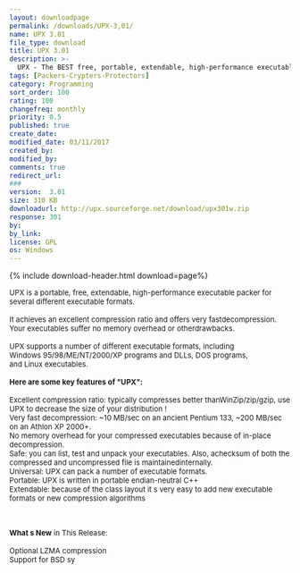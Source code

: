 ```yaml
---
layout: downloadpage
permalink: /downloads/UPX-3,01/
name: UPX 3.01
file_type: download
title: UPX 3.01
description: >-
  UPX - The BEST free, portable, extendable, high-performance executable packer
tags: [Packers-Crypters-Protectors]
category: Programming
sort_order: 100
rating: 100
changefreq: monthly
priority: 0.5
published: true
create_date: 
modified_date: 03/11/2017
created_by: 
modified_by: 
comments: true
redirect_url: 
### 
version:  3.01
size: 310 KB
downloadurl: http://upx.sourceforge.net/download/upx301w.zip
response: 301
by: 
by_link: 
license: GPL 
os: Windows
---
```


{% include download-header.html download=page%}

<p style="fix-download-text !important">
<p><font size="2"><p>UPX is a portable, free, extendable, high-performance executable packer for several different executable formats. <br />
<br />
It achieves an excellent compression ratio and offers very fastdecompression. Your executables suffer no memory overhead or otherdrawbacks.<br />
<br />
UPX supports a number of different executable formats, including<br />
Windows 95/98/ME/NT/2000/XP programs and DLLs, DOS programs,<br />
and Linux executables.<br />
<br />
<span><strong>Here </strong><strong>are some key features of "UPX":</strong></span><br />
<br />
Excellent compression ratio: typically compresses better thanWinZip/zip/gzip, use UPX to decrease the size of your distribution ! <br />
Very fast decompression: ~10 MB/sec on an ancient Pentium 133, ~200 MB/sec on an Athlon XP 2000+. <br />
No memory overhead for your compressed executables because of in-place decompression. <br />
Safe: you can list, test and unpack your executables. Also, achecksum of both the compressed and uncompressed file is maintainedinternally. <br />
Universal: UPX can pack a number of executable formats. <br />
Portable: UPX is written in portable endian-neutral C++ <br />
Extendable: because of the class layout it s very easy to add new executable formats or new compression algorithms <br />
</p>
<div class="celltext_big"><br />
<br />
<strong>What s New</strong> in This Release:<br />
<br />
Optional LZMA compression <br />
Support for BSD sy</div></p></p>
